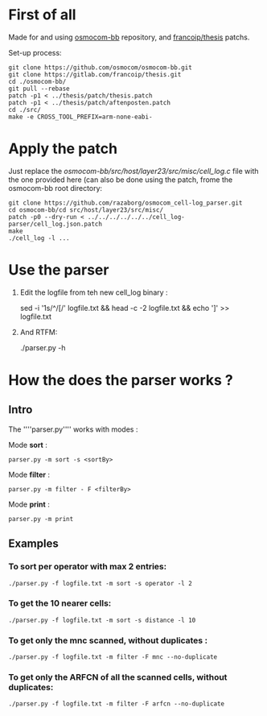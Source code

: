 # First of all 

Made for and using [osmocom-bb](git://git.osmocom.org/osmocom-bb.git) repository, and [francoip/thesis](https://gitlab.com/francoip/thesis.git) patchs.

Set-up process:

	git clone https://github.com/osmocom/osmocom-bb.git
	git clone https://gitlab.com/francoip/thesis.git
	cd ./osmocom-bb/
	git pull --rebase
	patch -p1 < ../thesis/patch/thesis.patch
	patch -p1 < ../thesis/patch/aftenposten.patch
 	cd ./src/
	make -e CROSS_TOOL_PREFIX=arm-none-eabi-

# Apply the patch

Just replace the *osmocom-bb/src/host/layer23/src/misc/cell_log.c* file with the one provided here (can also be done using the patch, frome the osmocom-bb root directory:
	
	git clone https://github.com/razaborg/osmocom_cell-log_parser.git
	cd osmocom-bb/cd src/host/layer23/src/misc/
	patch -p0 --dry-run < ../../../../../../cell_log-parser/cell_log.json.patch
	make
	./cell_log -l ...

# Use the parser

1. Edit the logfile from teh new cell_log binary :

	sed -i '1s/^/[/' logfile.txt && head -c -2 logfile.txt && echo ']' >> logfile.txt

2. And RTFM:

	./parser.py -h 


# How the does the parser works ? 

## Intro

The ''''parser.py'''' works with modes :

Mode **sort** :

	parser.py -m sort -s <sortBy>

Mode **filter** : 

	parser.py -m filter - F <filterBy>

Mode **print** : 

	parser.py -m print

## Examples

### To sort per operator with max 2 entries:

	./parser.py -f logfile.txt -m sort -s operator -l 2

### To get the 10 nearer cells:

	./parser.py -f logfile.txt -m sort -s distance -l 10

### To get only the mnc scanned, without duplicates :

	./parser.py -f logfile.txt -m filter -F mnc --no-duplicate

### To get only the ARFCN of all the scanned cells, without duplicates:

	./parser.py -f logfile.txt -m filter -F arfcn --no-duplicate


